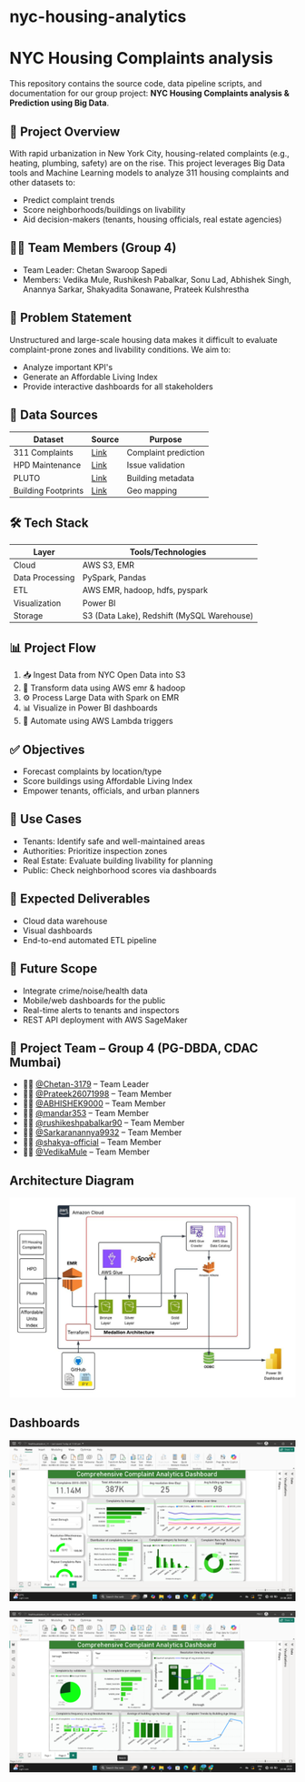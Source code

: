 # nyc-housing-analytics
# NYC Housing Complaints analysis

This repository contains the source code, data pipeline scripts, and documentation for our group project: **NYC Housing Complaints analysis & Prediction using Big Data**.

## 📌 Project Overview

With rapid urbanization in New York City, housing-related complaints (e.g., heating, plumbing, safety) are on the rise. This project leverages Big Data tools and Machine Learning models to analyze 311 housing complaints and other datasets to:

- Predict complaint trends
- Score neighborhoods/buildings on livability
- Aid decision-makers (tenants, housing officials, real estate agencies)

## 👨‍💻 Team Members (Group 4)

- Team Leader: Chetan Swaroop Sapedi  
- Members: Vedika Mule, Rushikesh Pabalkar, Sonu Lad, Abhishek Singh, Anannya Sarkar, Shakyadita Sonawane, Prateek Kulshrestha

## 🧠 Problem Statement

Unstructured and large-scale housing data makes it difficult to evaluate complaint-prone zones and livability conditions. We aim to:
- Analyze important KPI's
- Generate an Affordable Living Index
- Provide interactive dashboards for all stakeholders

## 🔗 Data Sources

| Dataset | Source | Purpose |
|--------|--------|---------|
| 311 Complaints | [Link](https://data.cityofnewyork.us/Social-Services/311-Service-Requests-from-2010-to-Present/erm2-nwe9) | Complaint prediction |
| HPD Maintenance | [Link](https://data.cityofnewyork.us/Housing-Development/Housing-Maintenance-Code-Complaints-and-Problems/ygpa-z7cr) | Issue validation |
| PLUTO | [Link](https://data.cityofnewyork.us/City-Government/Primary-Land-Use-Tax-Lot-Output-PLUTO-/64uk-42ks) | Building metadata |
| Building Footprints | [Link](https://data.cityofnewyork.us/City-Government/BUILDING/5zhs-2jue) | Geo mapping |

## 🛠️ Tech Stack

| Layer | Tools/Technologies |
|------|--------------------|
| Cloud | AWS S3, EMR |
| Data Processing | PySpark, Pandas |
| ETL | AWS EMR, hadoop, hdfs, pyspark  |
| Visualization | Power BI |
| Storage | S3 (Data Lake), Redshift (MySQL Warehouse) |

## 📊 Project Flow

1. 📥 Ingest Data from NYC Open Data into S3  
2. 🔁 Transform data using AWS emr & hadoop  
3. ⚙️ Process Large Data with Spark on EMR     
4. 📊 Visualize in Power BI dashboards  
5. 🔄 Automate using AWS Lambda triggers

## ✅ Objectives

- Forecast complaints by location/type
- Score buildings using Affordable Living Index
- Empower tenants, officials, and urban planners

## 📌 Use Cases

- Tenants: Identify safe and well-maintained areas  
- Authorities: Prioritize inspection zones  
- Real Estate: Evaluate building livability for planning  
- Public: Check neighborhood scores via dashboards

## 🚀 Expected Deliverables

- Cloud data warehouse
- Visual dashboards
- End-to-end automated ETL pipeline

## 🔮 Future Scope

- Integrate crime/noise/health data
- Mobile/web dashboards for the public
- Real-time alerts to tenants and inspectors
- REST API deployment with AWS SageMaker

## 👥 Project Team – Group 4 (PG-DBDA, CDAC Mumbai)

- 👨‍💼 [@Chetan-3179](https://github.com/Chetan-3179) – Team Leader  
- 👨‍💻 [@Prateek26071998](https://github.com/Prateek26071998) – Team Member  
- 👨‍💻 [@ABHISHEK9000](https://github.com/ABHISHEK9000) – Team Member  
- 👨‍💻 [@mandar353](https://github.com/mandar353) – Team Member  
- 👨‍💻 [@rushikeshpabalkar90](https://github.com/rushikeshpabalkar90) – Team Member  
- 👩‍💻 [@Sarkaranannya9932](https://github.com/Sarkaranannya9932) – Team Member  
- 👩‍💻 [@shakya-official](https://github.com/shakya-official) – Team Member  
- 👩‍💻 [@VedikaMule](https://github.com/VedikaMule) – Team Member

## Architecture Diagram

![Architecture diagram](Architecture_Diagram.jpeg)


## Dashboards

![dashboard 1](Dashboards/Dashboard_1.png)

![dashboard 2](Dashboards/Dashboard_2.png)
